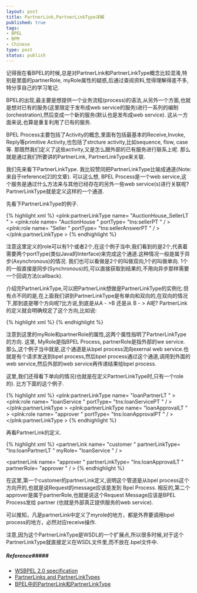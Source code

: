```yaml
--- 
layout: post
title: PartnerLink,PartnerLinkType详解
published: true
tags: 
- BPEL
- BPM
- Chinese
type: post
status: publish
---
```

记得我在看BPEL的时候,总是对PartnerLink和PartnerLinkType概念比较混淆,特别是里面的partnerRole, myRole属性的疑惑,后通过查阅资料,觉得理解得差不多,特分享自己的学习笔记.

BPEL的出现,最主要是想提供一个业务流程(process)的语法,从另外一个方面,也就是想对已有的服务(这里限定于发布成web service的服务)进行一系列的编制(orchestration),然后变成一个新的服务(默认也是发布成web service). 这从一方面来说,也算是重复利用了已有的服务.

BPEL Process主要包括了Activity的概念,里面有包括最基本的Receive,Invoke, Reply等primitive Activity,也包括了strcture activity,比如sequence, flow, case等. 那既然我们定义了这些activity,又是怎么跟外部的已有服务进行联系上呢. 那么就是通过我们所要讲的PartnerLink, PartnerLinkType来关联.

我们先来看下PartnerLinkType. 我比较赞同把PartnerLinkType比喻成通道{Note: 来自于reference[2]的文章}. 可以这么想, BPEL Process是一个web service,这个服务是通过什么方法来与其他已经存在的另外一些web service(s)进行关联呢?PartnerLinkType就是定义这样的一个通道.

先看下PartnerLinkType的例子.

{% highlight xml %}
 <plnk:partnerLinkType name= "AuctionHouse_SellerLT " >
 <plnk:role name= "AuctionHouse " portType= "tns:sellerPT " / >
 <plnk:role name= "Seller " portType= "tns:sellerAnswerPT " / >
 </plnk:partnerLinkType >
{% endhighlight %}

注意这里定义的role可以有1个或者2个,在这个例子当中,我们看到的是2个,代表着需要两个portType(类似Java的Interface)来完成这个通道.这种情况一般是属于异步(Asynchronous)的情况. 我们也可以看做是2个的叫做双向,1个的叫做单向. 1个的一般直接是同步(Synchronous)的,可以直接获取到结果的,不用向异步那样需要一个回调方法(callback).

介绍完PartnerLinkType,可以把PartnerLink想做是PartnerLinkType的实例化.但有点不同的是,在上面我们讲到PartnerLinkType是有单向和双向的,在双向的情况下,那到底是哪个方向呢?比方说,到底是从A - >B 还是从 B - > A呢? PartnerLink的定义就会明确规定了这个方向,比如说:

{% highlight xml %}
 <partnerLink name=”seller”
   partnerLinkType=”AuctionHouse_SellerLT”
   myRole=”AuctionHouse” partnerRole=”Seller” >
 </partnerLink >
{% endhighlight %}

注意到这里的myRole和partnerRole的属性,这两个属性指明了PartnerLinkType的方向. 这里, MyRole是指BPEL Process, partnerRole是指外部的we service. 那么,这个例子当中就是,这个通道是从bpel process流向exernal web service.也就是有个请求发送到bpel process,然后bpel process通过这个通道,调用到外面的web service,然后外部的web service再传递结果给bpel process.

这里,我们还得看下单向的情况(也就是在定义PartnerLinkType时,只有一个role的). 比方下面的这个例子.

{% highlight xml %}
 <plnk:partnerLinkType name= "loanPartnerLT " >
 <plnk:role name= "loanService " portType= "tns:loanServicePT " / >
 </plnk:partnerLinkType >
 <plnk:partnerLinkType name= "loanApprovalLT " >
 <plnk:role name= "approver " portType= "tns:loanApprovalPT " / >
 </plnk:partnerLinkType >
{% endhighlight %}

再看PartnerLink的定义.

{% highlight xml %}
 <partnerLink  name= "customer "
partnerLinkType= "lns:loanPartnerLT "
myRole= "loanService " / >

 <partnerLink name= "approver "
partnerLinkType= "lns:loanApprovalLT "
partnerRole= "approver " / >
{% endhighlight %}

在这里,第一个customer的partnerLink定义,说明这个管道是从bpel process这个方向开的,也就是说Request的message应该是发到 Bpel Process. 相反的,第二个approver是属于partnerRole,也就是说这个Request Message应该是BPEL Process发给 partner (也就是外部真正提供服务的web service).

可以推知，凡是partnerLink中定义了myrole的地方，都是外界要调用bpel process的地方，必然对应receive操作.

注意,因为这个PartnerLinkType是WSDL的一个扩展点,所以很多时候,对于这个PartnerLinkType就直接定义在WSDL文件里,而不放在.bpel文件中.

##### Reference#####
* [WSBPEL 2.0 specification](http://docs.oasis-open.org/wsbpel/2.0/OS/wsbpel-v2.0-OS.html)
* [PartnerLinks and PartnerLinkTypes](http://infocenter.activevos.com/infocenter/ActiveVOS/v60/index.jsp?topic=/com.activee.bpel.doc/html/UG8-2.html)
* [BPEL中的PartnerLink和PartnerLinkType](http://www.zhaoxiangpeng.com/articles/bpel%E4%B8%AD%E7%9A%84partnerlink%E5%92%8Cpartnerlinktype.html)
